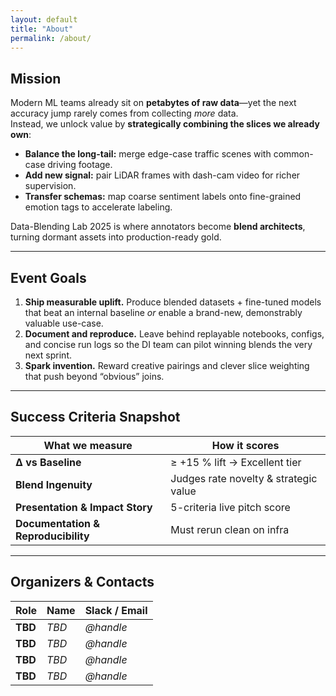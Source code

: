 ```yaml
---
layout: default
title: "About"
permalink: /about/
---
```

## Mission
Modern ML teams already sit on **petabytes of raw data**—yet the next accuracy jump rarely comes from collecting *more* data.  
Instead, we unlock value by **strategically combining the slices we already own**:

* **Balance the long-tail:** merge edge-case traffic scenes with common-case driving footage.  
* **Add new signal:** pair LiDAR frames with dash-cam video for richer supervision.  
* **Transfer schemas:** map coarse sentiment labels onto fine-grained emotion tags to accelerate labeling.  

Data-Blending Lab 2025 is where annotators become **blend architects**, turning dormant assets into production-ready gold.

---

## Event Goals
1. **Ship measurable uplift.** Produce blended datasets + fine-tuned models that beat an internal baseline *or* enable a brand-new, demonstrably valuable use-case.    
2. **Document and reproduce.** Leave behind replayable notebooks, configs, and concise run logs so the DI team can pilot winning blends the very next sprint.  
3. **Spark invention.** Reward creative pairings and clever slice weighting that push beyond “obvious” joins.

---

## Success Criteria Snapshot
| What we measure | How it scores |
|-----------------|---------------|
| **Δ vs Baseline** | ≥ +15 % lift → Excellent tier |
| **Blend Ingenuity** | Judges rate novelty & strategic value |
| **Presentation & Impact Story** | 5-criteria live pitch score |
| **Documentation & Reproducibility** | Must rerun clean on infra |

---

## Organizers & Contacts
| Role | Name | Slack / Email |
|------|------|---------------|
| **TBD** | *TBD* | *@handle* |
| **TBD** | *TBD* | *@handle* |
| **TBD** | *TBD* | *@handle* |
| **TBD** | *TBD* | *@handle* |

